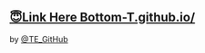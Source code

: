 ## [😇Link Here Bottom-T.github.io/](https://Bottom-T.github.io/)
 by [@TE_GitHub](https://TE_GitHub) 
